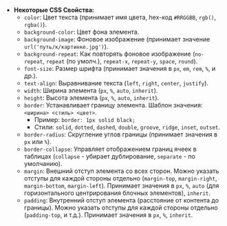 *   **Некоторые CSS Свойства:**
    *   `color`: Цвет текста (принимает имя цвета, hex-код `#RRGGBB`, `rgb()`, `rgba()`).
    *   `background-color`: Цвет фона элемента.
    *   `background-image`: Фоновое изображение (принимает значение `url('путь/к/картинке.jpg')`).
    *   `background-repeat`: Как повторять фоновое изображение (`no-repeat`, `repeat` (по умолч.), `repeat-x`, `repeat-y`, `space`, `round`).
    *   `font-size`: Размер шрифта (принимает значения в `px`, `em`, `rem`, `%`, и др.).
    *   `text-align`: Выравнивание текста (`left`, `right`, `center`, `justify`).
    *   `width`: Ширина элемента (`px`, `%`, `auto`, `inherit`).
    *   `height`: Высота элемента (`px`, `%`, `auto`, `inherit`).
    *   `border`: Устанавливает границу элемента. Шаблон значения: `<ширина> <стиль> <цвет>`.
        *   Пример: `border: 1px solid black;`
        *   Стили: `solid`, `dotted`, `dashed`, `double`, `groove`, `ridge`, `inset`, `outset`.
    *   `border-radius`: Скругление углов границы (принимает значения в `px` или `%`).
    *   `border-collapse`: Управляет отображением границ ячеек в таблицах (`collapse` - убирает дублирование, `separate` - по умолчанию).
    *   `margin`: Внешний отступ элемента со всех сторон. Можно указать отступы для каждой стороны отдельно (`margin-top`, `margin-right`, `margin-bottom`, `margin-left`). Принимает значения в `px`, `%`, `auto` (для горизонтального центрирования блочных элементов), `inherit`.
    *   `padding`: Внутренний отступ элемента (расстояние от контента до границы). Можно указать отступы для каждой стороны отдельно (`padding-top`, и т.д.). Принимает значения в `px`, `%`, `inherit`.